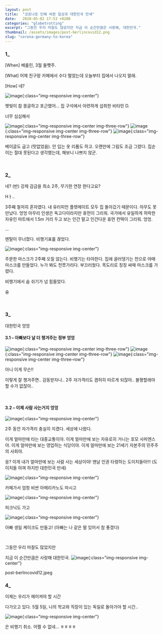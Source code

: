```yaml
---
layout: post
title:  "코로나로 인해 바뀐 일상과 대한민국 만세"
date:   2020-05-02 17:53 +0200
categories: "globetrotting"
excerpt: "그동안 우리 마찰도 많았지만 지금 이 순간만큼은 사랑해, 대한민국."
thumbnail: /assets/images/post-berlincovid12.png
slug: "corona-germany-to-korea"
---
```


### 1_
[When] 베를린, 3월 둘쨋주.

[What] 어제 친구랑 카페에서 수다 떨었는데 오늘부터 집에서 나오지 말래.

[How] 네?

![image]({{site.baseurl}}/assets/images/post-berlincovid1.jpeg){:class="img-responsive img-center"}


햇빛이 참 몽글하고 포근했어… 집 구석에서 아련하게 섭취한 비타민 D.

너무 심심해서


![image]({{site.baseurl}}/assets/images/post-berlincovid2.jpeg){:class="img-responsive img-center img-three-row"}
![image]({{site.baseurl}}/assets/images/post-berlincovid3.jpeg){:class="img-responsive img-center img-three-row"}
![image]({{site.baseurl}}/assets/images/post-berlincovid4.jpeg){:class="img-responsive img-center img-three-row"}

베이글도 굽고 (맛없었음). 안 입는 옷 리폼도 하고. 오랜만에 그림도 조금 그렸다.
집순이는 절대 못된다고 생각했는데, 해보니 나쁘지 않군.

<br>

### 2_
네? (반) 강제 감금을 최소 2주, 무기한 연장 한다고요?

Hㅏ..

3주째 철저히 혼자였다. 내 유러피언 플렛메이트 모두 집 돌아갔기 때문이다. 아무도 못만났다. 엉엉 아무리 인생은 독고다이라지만 휴먼이 그리워. 국가에서 유일하게 허락한 자유인 마트에서 1.5m 거리 두고 보는 인간 말고 인간다운 휴먼 컨택이 그리워. 엉엉.

…

멘탈이 무너졌다. 비행기표를 끊었다.

![image]({{site.baseurl}}/assets/images/post-berlincovid5.jpeg
){:class="img-responsive img-center"}

주문한 마스크가 2주째 오질 않는다. 비행기는 타야한다. 집에 굴러댕기는 천으로 야매 마스크를 만들었다. 누가 봐도 천쪼가리다. 부끄러웠다. 목도리로 칭칭 싸매 마스크를 가렸다.

비행기에서 숨 쉬기가 넘 힘들었다.

슝

<br>

### 3_
대한민국 엉엉

#### 3.1 – 아빠보다 날 더 챙겨주는 정부 엉엉


![image]({{site.baseurl}}/assets/images/post-berlincovid6.jpeg){:class="img-responsive img-center img-three-row"}
![image]({{site.baseurl}}/assets/images/post-berlincovid7.jpeg){:class="img-responsive img-center img-three-row"}
![image]({{site.baseurl}}/assets/images/post-berlincovid8.jpeg){:class="img-responsive img-center img-three-row"}


아니 이게 무슨!!

이렇게 잘 챙겨주면.. 감동받자나.. 2주 자가격리도 겸허히 따르게 되잖아.. 불평할래야 할 수가 없잖아..

<br>

#### 3.2 – 이제 사람 사는거지 엉엉

![image]({{site.baseurl}}/assets/images/post-berlincovid9.jpeg){:class="img-responsive img-center"}


2주 동안 자가격리 충실히 지켰다. 세상에 나왔다.

이게 얼마만에 타는 대중교통이야. 이게 얼마만에 보는 자유로히 거니는 호모 사피엔스야. 이게 얼마만에 보는 영업하는 식당이야. 이게 얼마만에 보는 21세기 자본주의 민주주의 사회야.

응? 이게 내가 얼마만에 보는 사람 사는 세상이야! 맨날 인권 타령하는 도이치들아!!! (도이치들 아껴 하지만 대한민국 만세)

![image]({{site.baseurl}}/assets/images/post-berlincovid10.jpeg){:class="img-responsive img-center"}


카페가서 엄청 비싼 아메리카노도 마시고

![image]({{site.baseurl}}/assets/images/post-berlincovid11.jpeg){:class="img-responsive img-center"}

피크닉도 가고

![image]({{site.baseurl}}/assets/images/post-berlincovid13.jpeg){:class="img-responsive img-center"}

아빠 생일 케이크도 만들고! (아빠는 나 같은 딸 있어서 참 좋겠다)

<br>

그동안 우리 마찰도 많았지만

지금 이 순간만큼은 사랑해 대한민국.
![image]({{site.baseurl}}/assets/images/post-berlincovid12.png){:class="img-responsive img-center"}

post-berlincovid12.jpeg



### 4_
이제는 우리가 헤어져야 할 시간

다가오고 있다. 5월 5일, 나의 학교와 직장이 있는 독일로 돌아가야 할 시간..

![image]({{site.baseurl}}/assets/images/post-berlincovid14.jpeg){:class="img-responsive img-center"}

은 비행기 취소. 어쩔 수 없네... ㅎㅎㅎㅎ

